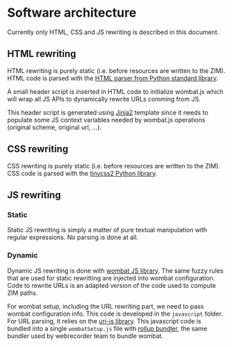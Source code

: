 # Software architecture

Currently only HTML, CSS and JS rewriting is described in this document.

## HTML rewriting

HTML rewriting is purely static (i.e. before resources are written to the ZIM). HTML code is parsed with the [HTML parser from Python standard library](https://docs.python.org/3/library/html.parser.html).

A small header script is inserted in HTML code to initialize wombat.js which will wrap all JS APIs to dynamically rewrite URLs comming from JS.

This header script is generated using [Jinja2](https://pypi.org/project/Jinja2/) template since it needs to populate some JS context variables needed by wombat.js operations (original scheme, original url, ...).

## CSS rewriting

CSS rewriting is purely static (i.e. before resources are written to the ZIM). CSS code is parsed with the [tinycss2 Python library](https://pypi.org/project/tinycss2/).

## JS rewriting

### Static

Static JS rewriting is simply a matter of pure textual manipulation with regular expressions. No parsing is done at all.

### Dynamic

Dynamic JS rewriting is done with [wombat JS library](https://github.com/webrecorder/wombat). The same fuzzy rules that are used for static rewritting are injected into wombat configuration. Code to rewrite URLs is an adapted version of the code used to compute ZIM paths.

For wombat setup, including the URL rewriting part, we need to pass wombat configuration info. This code is developed in the `javascript` folder. For URL parsing, it relies on the [uri-js library](https://www.npmjs.com/package/uri-js). This javascript code is bundled into a single `wombatSetup.js` file with [rollup bundler](https://rollupjs.org), the same bundler used by webrecorder team to bundle wombat.
